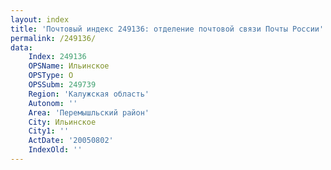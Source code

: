 ```yaml
---
layout: index
title: 'Почтовый индекс 249136: отделение почтовой связи Почты России'
permalink: /249136/
data:
    Index: 249136
    OPSName: Ильинское
    OPSType: О
    OPSSubm: 249739
    Region: 'Калужская область'
    Autonom: ''
    Area: 'Перемышльский район'
    City: Ильинское
    City1: ''
    ActDate: '20050802'
    IndexOld: ''
---
```

